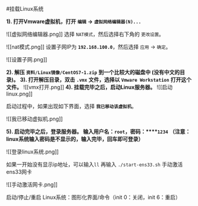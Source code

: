 #挂载Linux系统

**1). 打开Vmware虚拟机，打开** **`编辑`** **->** **`虚拟网络编辑器(N)...`**

![[虚拟网络编辑器.png]]
选择 `NAT模式`，然后选择右下角的 `更改设置`。

![[nat模式.png]]
设置子网IP为 **`192.168.100.0`**，然后选择 `应用` -> `确定`。

![[设置子网.png]]

**2). 解压** **`资料/Linux镜像/CentOS7-1.zip`** **到一个比较大的磁盘中 (没有中文的目录)。**
**3). 打开解压目录，双击** **`.vmx`** **文件，选择以** **`Vmware Workstation`** **打开这个文件。**
![[vmx打开.png]]
**4). 挂载完毕之后，启动Linux服务器。**
![[启动linux.png]]

启动过程中，如果出现如下界面，选择 **`我已移动该虚拟机`**。

![[我已移动虚拟机.png]]

**5). 启动完毕之后，登录服务器。 输入用户名：****`root`****，密码：****`1234`** **（注意：linux系统输入密码是不显示的，输入完毕，回车即可登录）**

![[登录linux系统.png]]

如果一开始没有显示ip地址，可以输入`ll`   再输入 `./start-ens33.sh` 手动激活ens33网卡

![[手动激活网卡.png]]

启动/停止/重启 Linux系统：图形化界面/命令（init 0：关闭，init 6：重启）